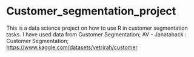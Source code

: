# Customer_segmentation_project
This is a data science project on how to use R in customer segmentation tasks. I have used data from Customer Segmentation; AV - Janatahack : Customer Segmentation; https://www.kaggle.com/datasets/vetrirah/customer
